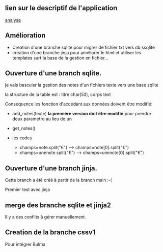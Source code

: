 ## lien sur le descriptif de l'application
[analyse]( https://pad.monuage.ch/code/#/2/code/view/BHfzGxFgaLHxSguU+wKWPg-+oiqmXfVb7206CQA+KN0/)


## Amélioration

* Creation d'une branche sqlite pour migrer de fichier txt vers db ssqlite
* creation d'une branche jinja pour améliorer le html et utiliser les templates surt la base de la gestion en fichier...

## Ouverture d'une branch sqlite.

je vais basculer la gestion des notes d'un fichiers texte vers une base sqlite

la structure de la table est :
  titre char(50),
  corps text

Conséquence les fonction d'accédant aux données doivent être modifié:
* add_notes(texte) **la première version doit être modifié** pour prendre deux parametre au lieu de un
* get_notes()  

* les codes
  * champs=note.split("€") --> champs=note[0].split("€")
  * champs=unenote.split("€") --> champs=unenote[0].split("€")

## Ouverture d'une branch jinja.

Cette branch a été créé à partir de  la branch main :-(

Premier test avec jinja

## merge des branche sqlite et jinja2

Il y a des conflits à gérer manuellement.

## Creation de la branche cssv1
Pour intégrer Bulma
